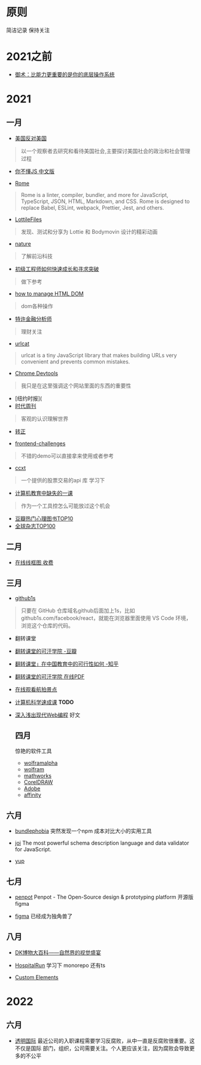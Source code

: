 # 原则
简洁记录 保持关注


# 2021之前
- [御术：比能力更重要的是你的底层操作系统](https://mp.weixin.qq.com/s/h8HdPrmV_K0ZOBoH6f1MXw)


# 2021

## 一月
- [美国反对美国](https://shimo.im/docs/jt83JQX9W3ccyPHD/read)

> 以一个观察者去研究和看待美国社会,主要探讨美国社会的政治和社会管理过程

- [你不懂JS 中文版](https://www.yuque.com/ostwind/you-dont-know-js/scope-closures-apa)

- [Rome](https://rome.tools/)
> Rome is a linter, compiler, bundler, and more for JavaScript, TypeScript, JSON, HTML, Markdown, and CSS.
  Rome is designed to replace Babel, ESLint, webpack, Prettier, Jest, and others.
  
  - [LottileFiles](https://lottiefiles.com/)
  > 发现、测试和分享为 Lottie 和 Bodymovin 设计的精彩动画
  
  - [nature](https://www.nature.com/)
  > 了解前沿科技
  
  - [初级工程师如何快速成长和寻求突破](https://www.zoo.team/article/how-do-junior-engineers-grow-up)
  > 做下参考
  
  - [how to manage HTML DOM](https://htmldom.dev/)
  > dom各种操作
  
  - [特许金融分析师](https://zh.wikipedia.org/wiki/%E7%89%B9%E8%AE%B8%E9%87%91%E8%9E%8D%E5%88%86%E6%9E%90%E5%B8%88)
  > 理财关注
  
  - [urlcat](https://github.com/balazsbotond/urlcat)
  > urlcat is a tiny JavaScript library that makes building URLs very convenient and prevents common mistakes.
  
  - [Chrome Devtools](https://developers.google.com/web/tools/chrome-devtools)
  > 我只是在这里强调这个网站里面的东西的重要性
  
  - [纽约时报](
  - [时代周刊](https://time.com/)
  > 客观的认识理解世界
  
  - [转正](http://ioa.99.com/Report/K0_frmUserApp.aspx?pageCode=1494&pkey=5135&isMobile=0&title=%E9%8D%9B%E6%A8%BA%E4%BC%90%E7%92%87%E6%9B%A0%E6%95%A4%E9%8F%88%E7%86%BB%E7%98%8E%E6%B5%A0%E7%96%AF%E3%80%83&sdp-app-id=b4fb92a0-af7f-49c2-b270-8f62afac1133)
  
  - [frontend-challenges](https://github.com/felipefialho/frontend-challenges)
  > 不错的demo可以直接拿来使用或者参考
  
  - [ccxt](https://github.com/ccxt/ccxt)
  > 一个提供的股票交易的api 库  学习下
  
  - [计算机教育中缺失的一课](https://missing-semester-cn.github.io/)
  > 作为一个工具控怎么可能放过这个机会
  
  - [豆瓣热门心理图书TOP10](https://m.douban.com/subject_collection/5170)
  - [全球杂志TOP100](https://www.douban.com/group/topic/18819189/)
  
  ## 二月
  - [在线线框图 收费](https://balsamiq.cloud/)
  
  
  ## 三月
  - [github1s](https://github.com/conwnet/github1s)
  > 只要在 GitHub 仓库域名github后面加上1s，比如github1s.com/facebook/react，就能在浏览器里面使用 VS Code 环境，浏览这个仓库的代码。
 
  - 翻转课堂
  - [翻转课堂的可汗学院 -豆瓣](https://book.douban.com/subject/25886309/)
  - [翻转课堂」在中国教育中的可行性如何 -知乎](https://www.zhihu.com/question/20777604)
  - [翻转课堂的可汗学院 在线PDF](chrome-extension://ikhdkkncnoglghljlkmcimlnlhkeamad/pdf-viewer/web/viewer.html?file=https%3A%2F%2Fwww.sanyedu.com%2Fuserfiles%2Ffiles%2Fjsj%2F%25E7%25BF%25BB%25E8%25BD%25AC%25E8%25AF%25BE%25E5%25A0%2582%25E7%259A%2584%25E5%258F%25AF%25E6%25B1%2597%25E5%25AD%25A6%25E9%2599%25A2%25EF%25BC%259A%25E4%25BA%2592%25E8%2581%2594%25E6%2597%25B6%25E4%25BB%25A3%25E7%259A%2584%25E6%2595%2599%25E8%2582%25B2%25E9%259D%25A9%25E5%2591%25BD%25EF%25BC%2588%25E7%25BE%258E%25EF%25BC%2589%25E8%2590%25A8%25E5%25B0%2594%25E6%259B%25BC%25C2%25B7%25E5%258F%25AF%25E6%25B1%2597.pdf)

- [在线观看航拍景点](https://www.airpano.com/)
- [计算机科学速成课](https://github.com/1c7/Crash-Course-Computer-Science-Chinese) **TODO**

- [深入浅出现代Web编程](https://fullstackopen.com/zh/about)
  好文
  
  ## 四月
  惊艳的软件工具
  
  - [wolframalpha](https://www.wolframalpha.com/)
  - [wolfram](https://www.wolfram.com/?source=nav)
  - [mathworks](https://ww2.mathworks.cn/products.html?s_tid=gn_ps)
  - [CorelDRAW](https://www.corel.com/cn/)
  - [Adobe](https://www.adobe.com/)
  - [affinity](https://affinity.serif.com/zh-cn/)

## 六月

- [bundlephobia](https://bundlephobia.com/package/react-hook-form@7.8.3)
  突然发现一个npm 成本对比大小的实用工具
  
- [joi](https://github.com/sideway/joi)
The most powerful schema description language and data validator for JavaScript. 

- [yup](https://github.com/jquense/yup)


## 七月
- [penpot](https://github.com/penpot/penpot)
  Penpot - The Open-Source design & prototyping platform 开源版figma

- [figma](https://www.figma.com/file/omAiuELsOiuqlnEjU5vuy5/Figma-Basics?node-id=0%3A289)
 已经成为独角兽了
 
## 八月
- [DK博物大百科——自然界的视觉盛宴](https://book.douban.com/subject/30384279/)
- [HospitalRun](https://github.com/HospitalRun/hospitalrun)
  学习下 monorepo 还有ts
  
- [Custom Elements](https://www.html5rocks.com/zh/tutorials/webcomponents/customelements/)


# 2022
## 六月
- [透明国际](https://zh.wikipedia.org/zh-sg/%E9%80%8F%E6%98%8E%E5%9B%BD%E9%99%85)
最近公司的入职课程需要学习反腐败，从中一直是反腐败很重要。这不仅是国际 部门，组织，公司需要关注。个人更应该关注，因为腐败会导致更多的不公平  
